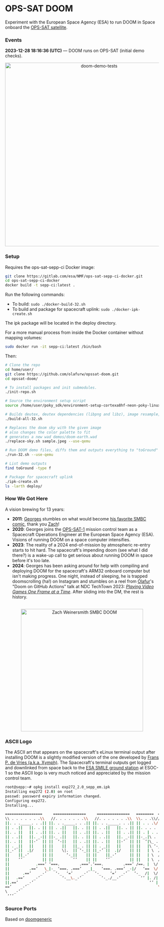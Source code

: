 # OPS-SAT DOOM

Experiment with the European Space Agency (ESA) to run DOOM in Space onboard the [OPS-SAT satellite](https://www.esa.int/Enabling_Support/Operations/OPS-SAT).

### Events

**2023-12-28 18:16:36 (UTC)** — DOOM runs on OPS-SAT (initial demo checks).

<div align="center">
<img src="https://github.com/olafurw/opssat-doom/assets/103783/8b2ece4b-bb92-4694-9655-9debc2569c2e" alt="doom-demo-tests" width="600" />
  </div>

### Setup

Requires the ops-sat-sepp-ci Docker image:

```bash
git clone https://gitlab.com/esa/NMF/ops-sat-sepp-ci-docker.git
cd ops-sat-sepp-ci-docker
docker build -t sepp-ci:latest .
```

Run the following commands:
- To build: `sudo ./docker-build-32.sh`
- To build and package for spacecraft uplink: `sudo ./docker-ipk-create.sh`

The ipk package will be located in the deploy directory.

For a more manual process from inside the Docker container without mapping volumes:

```bash
sudo docker run -it sepp-ci:latest /bin/bash
```

Then:

```bash
# Clone the repo
cd home/user/
git clone https://github.com/olafurw/opssat-doom.git
cd opssat-doom/

# To install packages and init submodules.
./init-repo.sh

# Source the environment setup script
source /home/user/poky_sdk/environment-setup-cortexa8hf-neon-poky-linux-gnueabi

# Builds deutex, deutex dependencies (libpng and libz), image resample, and DOOM
./build-all-32.sh

# Replaces the doom sky with the given image
# also changes the color palette to fit
# generates a new wad demos/doom-earth.wad
./replace-sky.sh sample.jpeg --use-qemu

# Run DOOM demo files, diffs them and outputs everything to "toGround"
./run-32.sh --use-qemu

# List demo outputs
find toGround -type f

# Package for spacecraft uplink
./ipk-create.sh
ls -larth deploy/
```


### How We Got Here

A vision brewing for 13 years:

- **2011**: [Georges](https://georges.fyi) stumbles on what would become [his favorite SMBC comic](https://www.smbc-comics.com/comic/2011-02-17), thank you [Zach](https://mastodon.social/@ZachWeinersmith)!
- **2020**: Georges joins the [OPS-SAT-1](https://www.esa.int/Enabling_Support/Operations/OPS-SAT) mission control team as a Spacecraft Operations Engineer at the European Space Agency (ESA). Visions of running DOOM on a space computer intensifies.
- **2023**: The reality of a 2024 end-of-mission by atmospheric re-entry starts to hit hard. The spacecraft's impending doom (see what I did there?) is a wake-up call to get serious about running DOOM in space before it's too late.
- **2024**: Georges has been asking around for help with compiling and deploying DOOM for the spacecraft's ARM32 onboard computer but isn't making progress. One night, instead of sleeping, he is trapped doomscrolling (ha!) on Instagram and stumbles on a reel from [Ólafur](https://mastodon.social/@olafurw)'s "Doom on GitHub Actions" talk at NDC TechTown 2023: [_Playing Video Games One Frame at a Time_](https://www.youtube.com/watch?v=Z1Nf8KcG4ro). After sliding into the DM, the rest is history.


<br>
<div align="center">
  <img src="https://www.smbc-comics.com/comics/20110217.gif" alt="Zach Weinersmith SMBC DOOM" width="400" />
</div>

### ASCII Logo

The ASCII art that appears on the spacecraft's eLinux terminal output after installing DOOM is a slightly modified version of the one developed by [Frans P. de Vries (a.k.a. Xymph)](https://doomwiki.org/wiki/Frans_P._de_Vries_(Xymph)). The Spacecraft's terminal outputs get logged and downlinked from space back to the [ESA SMILE ground station](https://www.esa.int/Enabling_Support/Operations/Want_to_SMILE) at ESOC-1 so the ASCII logo is very much noticed and appreciated by the mission control team.

```sh
root@sepp:~# opkg install exp272_2.0_sepp_em.ipk
Installing exp272 (2.0) on root
passwd: password expiry information changed.
Configuring exp272.
Installing...

=================     ===============     ===============   ========  ========
\\ . . . . . . .\\   //. . . . . . .\\   //. . . . . . .\\  \\. . .\\// . . //
||. . ._____. . .|| ||. . ._____. . .|| ||. . ._____. . .|| || . . .\/ . . .||
|| . .||   ||. . || || . .||   ||. . || || . .||   ||. . || ||. . . . . . . ||
||. . ||   || . .|| ||. . ||   || . .|| ||. . ||   || . .|| || . | . . . . .||
|| . .||   ||. _-|| ||-_ .||   ||. . || || . .||   ||. _-|| ||-_.|\ . . . . ||
||. . ||   ||-’  || ||  ‘-||   || . .|| ||. . ||   ||-’  || ||  ‘|\_ . .|. .||
|| . _||   ||    || ||    ||   ||_ . || || . _||   ||    || ||   |\ ‘-_/| . ||
||_-’ ||  .|/    || ||    \|.  || ‘-_|| ||_-’ ||  .|/    || ||   | \  / |-_.||
||    ||_-’      || ||      ‘-_||    || ||    ||_-’      || ||   | \  / |  ‘||
||    ‘’         || ||         ‘’    || ||    ‘’         || ||   | \  / |   ||
||            .===’ ‘===.         .===’.‘===.         .===’ /==. |  \/  |   ||
||         .==’   \_|-_ ‘===. .===’   _|_   ‘===. .===’ _-|/   ‘==  \/  |   ||
||      .==’    _-’    ‘-_  ‘=’    _-’   ‘-_    ‘=’  _-’   ‘-_  /|  \/  |   ||
||   .==’    _-’          ‘-__\._-’         ‘-_./__-’         ‘’ |. /|  |   ||
||.==’    _-’                                                     ‘’ |  /==.||
==’    _-’                                                            \/   ‘==
\   _-’                                                                ‘-_   /
 ‘’’                                                                      ‘‘’
```


### Source Ports

Based on [doomgeneric](https://github.com/ozkl/doomgeneric)
